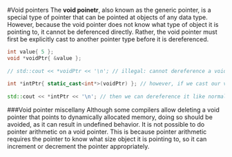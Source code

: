 #Void pointers
The **void poinetr**, also known as the generic pointer, is a special type of pointer that can be pointed at objects of any data type.
However, because the void pointer does not know what type of object it is pointing to, it cannot be deferenced directly. Rather, the void pointer must first be explicitly cast to another pointer type before it is dereferenced.
```cpp
int value{ 5 };
void *voidPtr{ &value };
 
// std::cout << *voidPtr << '\n'; // illegal: cannot dereference a void pointer
 
int *intPtr{ static_cast<int*>(voidPtr) }; // however, if we cast our void pointer to an int pointer...
 
std::cout << *intPtr << '\n'; // then we can dereference it like normal
```
###Void pointer miscellany
Although some compilers allow deleting a void pointer that points to dynamically allocated memory, doing so should be avoided, as it can result in undefined behavior.
It is not possible to do pointer arithmetic on a void pointer. This is because pointer arithmetic requires the pointer to know what size object it is pointing to, so it can increment or decrement the pointer appropriately.

